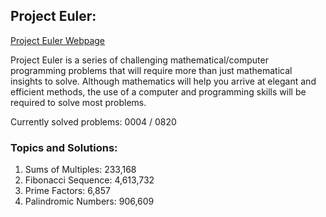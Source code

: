 ## Project Euler:

[Project Euler Webpage](https://https://projecteuler.net/)

Project Euler is a series of challenging mathematical/computer programming problems that will require more than just mathematical insights to solve. Although mathematics will help you arrive at elegant and efficient methods, the use of a computer and programming skills will be required to solve most problems.

Currently solved problems: 0004 / 0820

### Topics and Solutions:

1. Sums of Multiples: 233,168
2. Fibonacci Sequence: 4,613,732
3. Prime Factors: 6,857
4. Palindromic Numbers: 906,609
